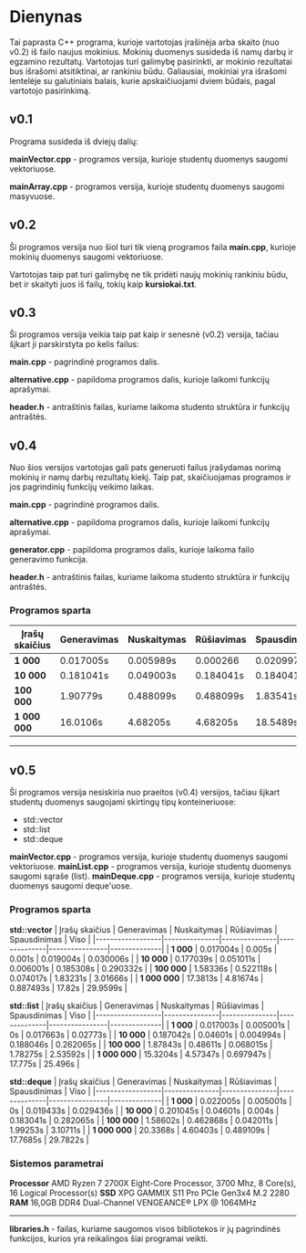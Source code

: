 #  Dienynas

Tai paprasta C++ programa, kurioje vartotojas įrašinėja arba skaito (nuo v0.2) iš failo naujus mokinius. Mokinių duomenys susideda iš namų darbų ir egzamino rezultatų. Vartotojas turi galimybę pasirinkti, ar mokinio rezultatai bus išrašomi atsitiktinai, ar rankiniu būdu. Galiausiai, mokiniai yra išrašomi lentelėje su galutiniais balais, kurie apskaičiuojami dviem būdais, pagal vartotojo pasirinkimą.

## v0.1
Programa susideda iš dviejų dalių:

**mainVector.cpp** - programos versija, kurioje studentų duomenys saugomi vektoriuose.

**mainArray.cpp** - programos versija, kurioje studentų duomenys saugomi masyvuose.

## v0.2
Ši programos versija nuo šiol turi tik vieną programos faila **main.cpp**, kurioje mokinių duomenys saugomi vektoriuose.

Vartotojas taip pat turi galimybę ne tik pridėti naujų mokinių rankiniu būdu, bet ir skaityti juos iš failų, tokių kaip **kursiokai.txt**.

## v0.3
Ši programos versija veikia taip pat kaip ir senesnė (v0.2) versija, tačiau šįkart ji parskirstyta po kelis failus:

**main.cpp** - pagrindinė programos dalis.

**alternative.cpp** - papildoma programos dalis, kurioje laikomi funkcijų aprašymai.

**header.h** - antraštinis failas, kuriame laikoma studento struktūra ir funkcijų antraštės.

## v0.4
Nuo šios versijos vartotojas gali pats generuoti failus įrašydamas norimą mokinių ir namų darbų rezultatų kiekį. Taip pat, skaičiuojamas programos ir jos pagrindinių funkcijų veikimo laikas.

**main.cpp** - pagrindinė programos dalis.

**alternative.cpp** - papildoma programos dalis, kurioje laikomi funkcijų aprašymai.

**generator.cpp** - papildoma programos dalis, kurioje laikoma failo generavimo funkcija.

**header.h** - antraštinis failas, kuriame laikoma studento struktūra ir funkcijų antraštės.

### Programos sparta

|  Įrašų skaičius  |  Generavimas  |  Nuskaitymas  |  Rūšiavimas  |  Spausdinimas  |     Viso     |
|------------------|---------------|---------------|--------------|----------------|--------------|
|  **1 000**       |  0.017005s    |  0.005989s    |  0.000266    |  0.020997s     |  0.029998s   |
|  **10 000**      |  0.181041s    |  0.049003s    |  0.184041s   |  0.184041s     |  0.275053s   |
|  **100 000**     |  1.90779s     |  0.488099s    |  0.488099s   |  1.83541s      |  2.86863s    |
|  **1 000 000**   |  16.0106s     |  4.68205s     |  4.68205s    |  18.5489s      |  29.3834s    |

---

## v0.5
Ši programos versija nesiskiria nuo praeitos (v0.4) versijos, tačiau šįkart studentų duomenys saugojami skirtingų tipų konteineriuose:

- std::vector
- std::list
- std::deque

**mainVector.cpp** - programos versija, kurioje studentų duomenys saugomi vektoriuose.
**mainList.cpp** - programos versija, kurioje studentų duomenys saugomi sąraše (list).
**mainDeque.cpp** - programos versija, kurioje studentų duomenys saugomi deque'uose.

### Programos sparta 

**std::vector**
|  Įrašų skaičius  |  Generavimas  |  Nuskaitymas  |  Rūšiavimas  |  Spausdinimas  |     Viso     |
|------------------|---------------|---------------|--------------|----------------|--------------|
|  **1 000**       |  0.017004s    |  0.005s       |  0.001s      |  0.019004s     |  0.030006s   |
|  **10 000**      |  0.177039s    |  0.051011s    |  0.006001s   |  0.185308s     |  0.290332s   |
|  **100 000**     |  1.58336s     |  0.522118s    |  0.074017s   |  1.83231s      |  3.01666s    |
|  **1 000 000**   |  17.3813s     |  4.81674s     |  0.887493s   |  17.82s        |  29.9599s    |

**std::list**
|  Įrašų skaičius  |  Generavimas  |  Nuskaitymas  |  Rūšiavimas  |  Spausdinimas  |     Viso     |
|------------------|---------------|---------------|--------------|----------------|--------------|
|  **1 000**       |  0.017003s    |  0.005001s    |  0s          |  0.017663s     |  0.02773s    |
|  **10 000**      |  0.187042s    |  0.04601s     |  0.004994s   |  0.188046s     |  0.262065s   |
|  **100 000**     |  1.87843s     |  0.48611s     |  0.068015s   |  1.78275s      |  2.53592s    |
|  **1 000 000**   |  15.3204s     |  4.57347s     |  0.697947s   |  17.775s       |  25.496s     |

**std::deque**
|  Įrašų skaičius  |  Generavimas  |  Nuskaitymas  |  Rūšiavimas  |  Spausdinimas  |     Viso     |
|------------------|---------------|---------------|--------------|----------------|--------------|
|  **1 000**       |  0.022005s    |  0.005001s    |  0s          |  0.019433s     |  0.029436s   |
|  **10 000**      |  0.201045s    |  0.04601s     |  0.004s      |  0.183041s     |  0.282065s   |
|  **100 000**     |  1.58602s     |  0.462868s    |  0.042011s   |  1.99253s      |  3.10711s    |
|  **1 000 000**   |  20.3368s     |  4.60403s     |  0.489109s   |  17.7685s      |  29.7822s    |

### Sistemos parametrai

**Processor**	AMD Ryzen 7 2700X Eight-Core Processor, 3700 Mhz, 8 Core(s), 16 Logical Processor(s)
**SSD**     	XPG GAMMIX S11 Pro PCIe Gen3x4 M.2 2280
**RAM**         16,0GB DDR4 Dual-Channel VENGEANCE® LPX @ 1064MHz

---

**libraries.h** - failas, kuriame saugomos visos bibliotekos ir jų pagrindinės funkcijos, kurios yra reikalingos šiai programai veikti.
